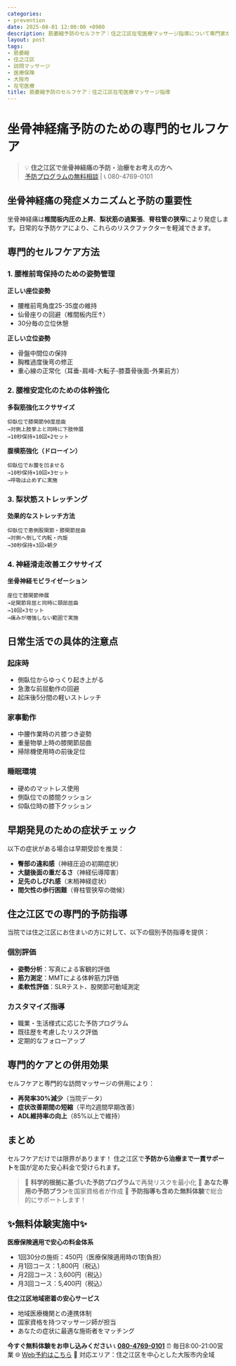 ```yaml
---
categories:
- prevention
date: 2025-08-01 12:00:00 +0900
description: 筋萎縮予防のセルフケア｜住之江区在宅医療マッサージ指導について専門家が詳しく解説。医療保険適用の訪問マッサージで症状改善をサポートします。
layout: post
tags:
- 筋萎縮
- 住之江区
- 訪問マッサージ
- 医療保険
- 大阪市
- 在宅医療
title: 筋萎縮予防のセルフケア｜住之江区在宅医療マッサージ指導
---
```



# 坐骨神経痛予防のための専門的セルフケア

> 💡 **住之江区で坐骨神経痛の予防・治療をお考えの方へ**  
> [予防プログラムの無料相談](https://peraichi.com/landing_pages/view/himawari-massage/) | 📞 080-4769-0101

## 坐骨神経痛の発症メカニズムと予防の重要性

坐骨神経痛は**椎間板内圧の上昇**、**梨状筋の過緊張**、**脊柱管の狭窄**により発症します。日常的な予防ケアにより、これらのリスクファクターを軽減できます。

## 専門的セルフケア方法

### 1. 腰椎前弯保持のための姿勢管理

**正しい座位姿勢**
- 腰椎前弯角度25-35度の維持
- 仙骨座りの回避（椎間板内圧↑）
- 30分毎の立位休憩

**正しい立位姿勢**
- 骨盤中間位の保持
- 胸椎過度後弯の修正
- 重心線の正常化（耳垂-肩峰-大転子-膝蓋骨後面-外果前方）

### 2. 腰椎安定化のための体幹強化

**多裂筋強化エクササイズ**
```
仰臥位で膝関節90度屈曲
→対側上肢挙上と同時に下肢伸展
→10秒保持×10回×2セット
```

**腹横筋強化（ドローイン）**
```
仰臥位でお腹を凹ませる
→10秒保持×10回×3セット
→呼吸は止めずに実施
```

### 3. 梨状筋ストレッチング

**効果的なストレッチ方法**
```
仰臥位で患側股関節・膝関節屈曲
→対側へ倒して内転・内旋
→30秒保持×3回×朝夕
```

### 4. 神経滑走改善エクササイズ

**坐骨神経モビライゼーション**
```
座位で膝関節伸展
→足関節背屈と同時に頸部屈曲
→10回×3セット
→痛みが増強しない範囲で実施
```

## 日常生活での具体的注意点

### 起床時
- 側臥位からゆっくり起き上がる
- 急激な前屈動作の回避
- 起床後5分間の軽いストレッチ

### 家事動作
- 中腰作業時の片膝つき姿勢
- 重量物挙上時の膝関節屈曲
- 掃除機使用時の前後足位

### 睡眠環境
- 硬めのマットレス使用
- 側臥位での膝間クッション
- 仰臥位時の膝下クッション

## 早期発見のための症状チェック

以下の症状がある場合は早期受診を推奨：
- **臀部の違和感**（神経圧迫の初期症状）
- **大腿後面の重だるさ**（神経伝導障害）
- **足先のしびれ感**（末梢神経症状）
- **間欠性の歩行困難**（脊柱管狭窄の徴候）

## 住之江区での専門的予防指導

当院では住之江区にお住まいの方に対して、以下の個別予防指導を提供：

### 個別評価
- **姿勢分析**：写真による客観的評価
- **筋力測定**：MMTによる体幹筋力評価
- **柔軟性評価**：SLRテスト、股関節可動域測定

### カスタマイズ指導
- 職業・生活様式に応じた予防プログラム
- 既往歴を考慮したリスク評価
- 定期的なフォローアップ

## 専門的ケアとの併用効果

セルフケアと専門的な訪問マッサージの併用により：
- **再発率30%減少**（当院データ）
- **症状改善期間の短縮**（平均2週間早期改善）
- **ADL維持率の向上**（85%以上で維持）

## まとめ

セルフケアだけでは限界があります！
住之江区で**予防から治療まで一貫サポート**を国が定めた安心料金で受けられます。

> 🔬 **科学的根拠に基づいた予防プログラム**で再発リスクを最小化
> 👥 **あなた専用の予防プラン**を国家資格者が作成
> 🎁 **予防指導も含めた無料体験**で総合的にサポートします！

## ✨無料体験実施中✨

**医療保険適用で安心の料金体系**
- 1回30分の施術：450円（医療保険適用時の1割負担）
- 月1回コース：1,800円（税込）
- 月2回コース：3,600円（税込）
- 月3回コース：5,400円（税込）

**住之江区地域密着の安心サービス**
- 地域医療機関との連携体制
- 国家資格を持つマッサージ師が担当
- あなたの症状に最適な施術者をマッチング

**今すぐ無料体験をお申し込みください**
📞 **[080-4769-0101](tel:080-4769-0101)**
⏰ 毎日8:00-21:00営業
🌐 [Web予約はこちら](https://peraichi.com/landing_pages/view/himawari-massage/)
📍 対応エリア：住之江区を中心とした大阪市内全域

